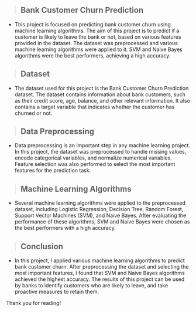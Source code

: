 > ## Bank Customer Churn Prediction
* This project is focused on predicting bank customer churn using machine learning algorithms. The aim of this project is to predict if a customer is likely to leave the bank or not, based on various features provided in the dataset. The dataset was preprocessed and various machine learning algorithms were applied to it. SVM and Naive Bayes algorithms were the best performers, achieving a high accuracy.

> ## Dataset
* The dataset used for this project is the Bank Customer Churn Prediction dataset. The dataset contains information about bank customers, such as their credit score, age, balance, and other relevant information. It also contains a target variable that indicates whether the customer has churned or not.

> ## Data Preprocessing
* Data preprocessing is an important step in any machine learning project. In this project, the dataset was preprocessed to handle missing values, encode categorical variables, and normalize numerical variables. Feature selection was also performed to select the most important features for the prediction task.

> ## Machine Learning Algorithms
* Several machine learning algorithms were applied to the preprocessed dataset, including Logistic Regression, Decision Tree, Random Forest, Support Vector Machines (SVM), and Naive Bayes. After evaluating the performance of these algorithms, SVM and Naive Bayes were chosen as the best performers with a high accuracy.

> ## Conclusion
* In this project, I applied various machine learning algorithms to predict bank customer churn. After preprocessing the dataset and selecting the most important features, I found that SVM and Naive Bayes algorithms achieved the highest accuracy. The results of this project can be used by banks to identify customers who are likely to leave, and take proactive measures to retain them.

Thank you for reading!



